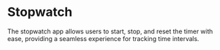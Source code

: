 # Stopwatch
The stopwatch app allows users to start, stop, and reset the timer with ease, providing a seamless experience for tracking time intervals.
